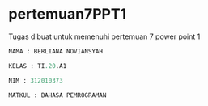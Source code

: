 # pertemuan7PPT1
Tugas dibuat untuk memenuhi pertemuan 7 power point 1
```python
NAMA : BERLIANA NOVIANSYAH

KELAS : TI.20.A1

NIM : 312010373

MATKUL : BAHASA PEMROGRAMAN
```
